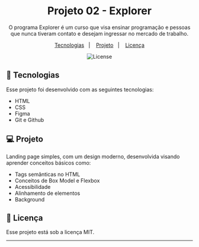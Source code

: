 <h1 align="center"> Projeto 02 - Explorer </h1>

<p align="center">
O programa Explorer é um curso que visa ensinar programação e pessoas que nunca tiveram contato e desejam ingressar no mercado de trabalho. 
</br>

<p align="center">
  <a href="#-tecnologias">Tecnologias</a>&nbsp;&nbsp;&nbsp;|&nbsp;&nbsp;&nbsp;
  <a href="#-projeto">Projeto</a>&nbsp;&nbsp;&nbsp;|&nbsp;&nbsp;&nbsp;
  <a href="#memo-licença">Licença</a>
</p>

<p align="center">
  <img alt="License" src="https://img.shields.io/static/v1?label=license&message=MIT&color=blueviolet">
</p>

## 🚀 Tecnologias

Esse projeto foi desenvolvido com as seguintes tecnologias:

- HTML
- CSS
- Figma
- Git e Github

## 💻 Projeto

Landing page simples, com um design moderno, desenvolvida visando aprender conceitos básicos como:

- Tags semânticas no HTML
- Conceitos de Box Model e Flexbox
- Acessibilidade
- Alinhamento de elementos
- Background

## :memo: Licença

Esse projeto está sob a licença MIT.

---
